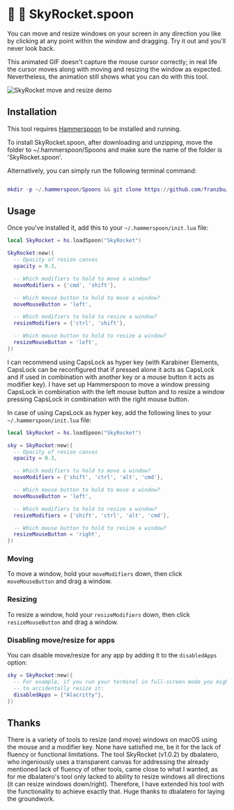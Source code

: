 # 🌄 🚀 SkyRocket.spoon


You can move and resize windows on your screen in any direction you like by clicking at any point within the window and dragging. Try it out and you'll never look back.

This animated GIF doesn't capture the mouse cursor correctly; in real life the cursor moves along with moving and resizing the window as expected. Nevertheless, the animation still shows what you can do with this tool.

<img alt="SkyRocket move and resize demo" src="https://github.com/franzbu/SkyRocket.spoon/blob/master/doc/SkyRocket.gif" />

## Installation

This tool requires [Hammerspoon](https://www.hammerspoon.org/) to be installed and running.

To install SkyRocket.spoon, after downloading and unzipping, move the folder to ~/.hammerspoon/Spoons and make sure the name of the folder is 'SkyRocket.spoon'. 

Alternatively, you can simply run the following terminal command:

```lua

mkdir -p ~/.hammerspoon/Spoons && git clone https://github.com/franzbu/SkyRocket.spoon.git ~/.hammerspoon/Spoons/SkyRocket.spoon

```

## Usage

Once you've installed it, add this to your `~/.hammerspoon/init.lua` file:

```lua
local SkyRocket = hs.loadSpoon("SkyRocket")

SkyRocket:new({
  -- Opacity of resize canvas
  opacity = 0.3,

  -- Which modifiers to hold to move a window?
  moveModifiers = {'cmd', 'shift'},

  -- Which mouse button to hold to move a window?
  moveMouseButton = 'left',

  -- Which modifiers to hold to resize a window?
  resizeModifiers = {'ctrl', 'shift'},

  -- Which mouse button to hold to resize a window?
  resizeMouseButton = 'left',
})
```
I can recommend using CapsLock as hyper key (with Karabiner Elements, CapsLock can be reconfigured that if pressed alone it acts as CapsLock and if used in combination with another key or a mouse button it acts as modifier key). I have set up Hammerspoon to move a window pressing CapsLock in combination with the left mouse button and to resize a window pressing CapsLock in combination with the right mouse button.

In case of using CapsLock as hyper key, add the following lines to your `~/.hammerspoon/init.lua` file:

```lua
local SkyRocket = hs.loadSpoon("SkyRocket")

sky = SkyRocket:new({
  -- Opacity of resize canvas
  opacity = 0.3,

  -- Which modifiers to hold to move a window?
  moveModifiers = {'shift', 'ctrl', 'alt', 'cmd'},

  -- Which mouse button to hold to move a window?
  moveMouseButton = 'left',

  -- Which modifiers to hold to resize a window?
  resizeModifiers = {'shift', 'ctrl', 'alt', 'cmd'},

  -- Which mouse button to hold to resize a window?
  resizeMouseButton = 'right',
})
```


### Moving

To move a window, hold your `moveModifiers` down, then click `moveMouseButton` and drag a window.

### Resizing

To resize a window, hold your `resizeModifiers` down, then click `resizeMouseButton` and drag a window.

### Disabling move/resize for apps

You can disable move/resize for any app by adding it to the `disabledApps` option:

```lua
sky = SkyRocket:new({
  -- For example, if you run your terminal in full-screen mode you might not
  -- to accidentally resize it:
  disabledApps = {"Alacritty"},
})
```

## Thanks

There is a variety of tools to resize (and move) windows on macOS using the mouse and a modifier key. None have satisfied me, be it for the lack of fluency or functional limitations. The tool SkyRocket (v1.0.2) by dbalatero, who ingeniously uses a transparent canvas for addressing the already mentioned lack of fluency of other tools, came close to what I wanted, as for me dbalatero's tool only lacked to ability to resize windows all directions (it can resize windows down/right). Therefore, I have extended his tool with the functionality to achieve exactly that. Huge thanks to dbalatero for laying the groundwork. 

